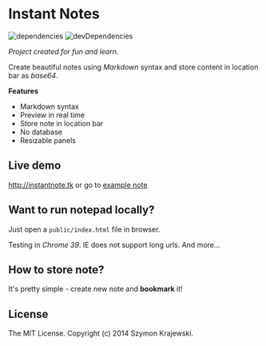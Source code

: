 Instant Notes
=============

![dependencies](https://img.shields.io/david/szykra/instant-notes.svg?style=flat-square)
![devDependencies](https://img.shields.io/david/dev/szykra/instant-notes.svg?style=flat-square)

_Project created for fun and learn._

Create beautiful notes using _Markdown_ syntax and store content in location bar as _base64_.

**Features**

- Markdown syntax
- Preview in real time
- Store note in location bar
- No database
- Resizable panels

## Live demo

<http://instantnote.tk> or go to [example note](http://instantnote.tk/#/SSBzYXkgaGVsbG8gOikKPT09PT09PT09PT09PT09PT0KClRoaXMgaXMgbXkgbm90ZXBhZC4gSSBjYW4gd3JpdGUgaGVyZSB3aGF0IEkgY2FuIGFuZCB3aGF0IEkgd2FudC4gCgoqKldoYXQgaXMgaXQ/KioKCi0gTWFya2Rvd24gc3ludGF4Ci0gUHJldmlldyBpbiByZWFsIHRpbWUKLSBTdG9yZSBub3RlIGluIGxvY2F0aW9uIGJhcgotIE5vIGRhdGFiYXNlCi0gUmVzaXphYmxlIHBhbmVscwo=) 

## Want to run notepad locally?

Just open a `public/index.html` file in browser. 

Testing in _Chrome 39_. IE does not support long urls. And more...

## How to store note?
It's pretty simple - create new note and **bookmark** it!

## License
The MIT License. Copyright (c) 2014 Szymon Krajewski.